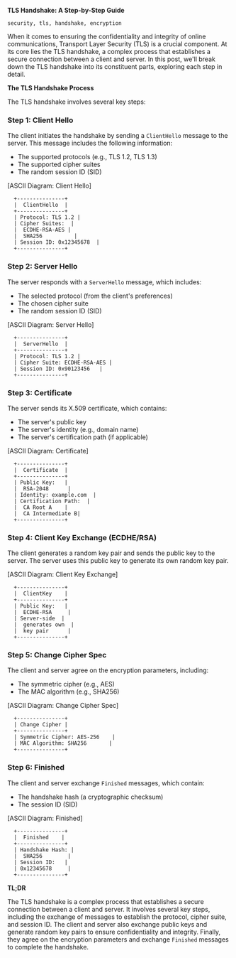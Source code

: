 **TLS Handshake: A Step-by-Step Guide**

`security, tls, handshake, encryption`

When it comes to ensuring the confidentiality and integrity of online communications, Transport Layer Security (TLS) is a crucial component. At its core lies the TLS handshake, a complex process that establishes a secure connection between a client and server. In this post, we'll break down the TLS handshake into its constituent parts, exploring each step in detail.

**The TLS Handshake Process**

The TLS handshake involves several key steps:

### Step 1: Client Hello

The client initiates the handshake by sending a `ClientHello` message to the server. This message includes the following information:
* The supported protocols (e.g., TLS 1.2, TLS 1.3)
* The supported cipher suites
* The random session ID (SID)

[ASCII Diagram: Client Hello]
```
  +---------------+
  |  ClientHello  |
  +---------------+
  | Protocol: TLS 1.2 |
  | Cipher Suites:  |
  |  ECDHE-RSA-AES |
  |  SHA256          |
  | Session ID: 0x12345678  |
  +---------------+
```

### Step 2: Server Hello

The server responds with a `ServerHello` message, which includes:
* The selected protocol (from the client's preferences)
* The chosen cipher suite
* The random session ID (SID)

[ASCII Diagram: Server Hello]
```
  +---------------+
  |  ServerHello  |
  +---------------+
  | Protocol: TLS 1.2 |
  | Cipher Suite: ECDHE-RSA-AES |
  | Session ID: 0x90123456   |
  +---------------+
```

### Step 3: Certificate

The server sends its X.509 certificate, which contains:
* The server's public key
* The server's identity (e.g., domain name)
* The server's certification path (if applicable)

[ASCII Diagram: Certificate]
```
  +---------------+
  |  Certificate  |
  +---------------+
  | Public Key:   |
  |  RSA-2048      |
  | Identity: example.com  |
  | Certification Path:  |
  |  CA Root A    |
  |  CA Intermediate B|
  +---------------+
```

### Step 4: Client Key Exchange (ECDHE/RSA)

The client generates a random key pair and sends the public key to the server. The server uses this public key to generate its own random key pair.

[ASCII Diagram: Client Key Exchange]
```
  +---------------+
  |  ClientKey    |
  +---------------+
  | Public Key:   |
  |  ECDHE-RSA     |
  | Server-side  |
  |  generates own  |
  |  key pair      |
  +---------------+
```

### Step 5: Change Cipher Spec

The client and server agree on the encryption parameters, including:
* The symmetric cipher (e.g., AES)
* The MAC algorithm (e.g., SHA256)

[ASCII Diagram: Change Cipher Spec]
```
  +---------------+
  | Change Cipher |
  +---------------+
  | Symmetric Cipher: AES-256    |
  | MAC Algorithm: SHA256       |
  +---------------+
```

### Step 6: Finished

The client and server exchange `Finished` messages, which contain:
* The handshake hash (a cryptographic checksum)
* The session ID (SID)

[ASCII Diagram: Finished]
```
  +---------------+
  |  Finished    |
  +---------------+
  | Handshake Hash: |
  |  SHA256        |
  | Session ID:   |
  | 0x12345678     |
  +---------------+
```

**TL;DR**

The TLS handshake is a complex process that establishes a secure connection between a client and server. It involves several key steps, including the exchange of messages to establish the protocol, cipher suite, and session ID. The client and server also exchange public keys and generate random key pairs to ensure confidentiality and integrity. Finally, they agree on the encryption parameters and exchange `Finished` messages to complete the handshake.